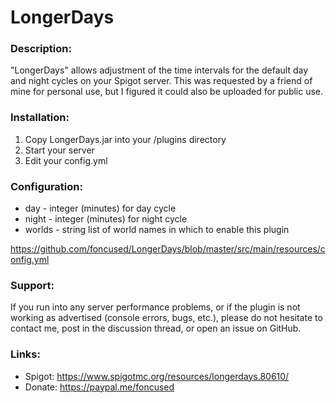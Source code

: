 # LongerDays

### Description:
"LongerDays" allows adjustment of the time intervals for the default day and night cycles on your Spigot server. This was requested by a friend of mine for personal use, but I figured it could also be uploaded for public use.

### Installation:
1. Copy LongerDays.jar into your /plugins directory
2. Start your server
3. Edit your config.yml

### Configuration:
- day - integer (minutes) for day cycle
- night - integer (minutes) for night cycle
- worlds - string list of world names in which to enable this plugin

https://github.com/foncused/LongerDays/blob/master/src/main/resources/config.yml

### Support:
If you run into any server performance problems, or if the plugin is not working as advertised (console errors, bugs, etc.), please do not hesitate to contact me, post in the discussion thread, or open an issue on GitHub.

### Links:
- Spigot: https://www.spigotmc.org/resources/longerdays.80610/
- Donate: https://paypal.me/foncused
